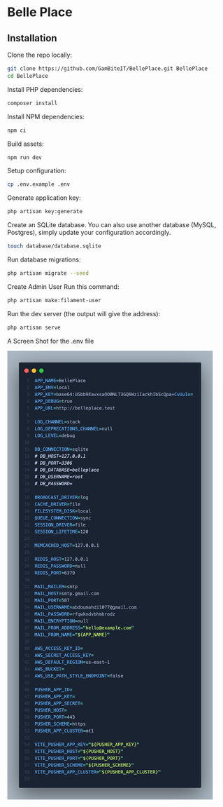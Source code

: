 # Belle Place

## Installation

Clone the repo locally:

```sh
git clone https://github.com/GamBiteIT/BellePlace.git BellePlace
cd BellePlace
```

Install PHP dependencies:

```sh
composer install
```

Install NPM dependencies:

```sh
npm ci
```

Build assets:

```sh
npm run dev
```

Setup configuration:

```sh
cp .env.example .env
```

Generate application key:

```sh
php artisan key:generate
```

Create an SQLite database. You can also use another database (MySQL, Postgres), simply update your configuration accordingly.

```sh
touch database/database.sqlite
```

Run database migrations:

```sh
php artisan migrate --seed
```

Create Admin User Run this command:

```sh
php artisan make:filament-user
```


Run the dev server (the output will give the address):

```sh
php artisan serve
```

A Screen Shot for the .env file

![](https://raw.githubusercontent.com/GamBiteIT/BellePlace/main/env.png)
